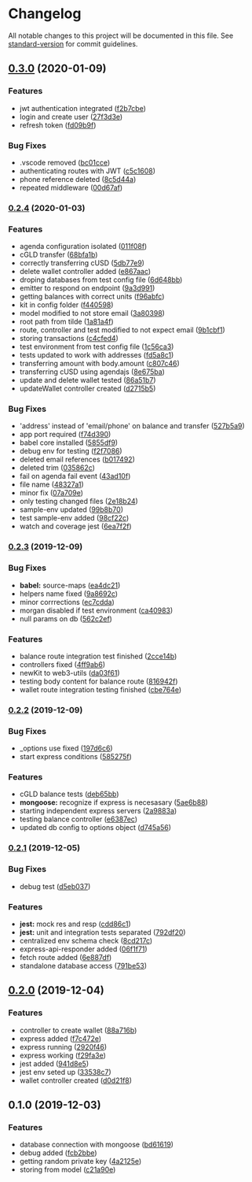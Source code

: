 # Changelog

All notable changes to this project will be documented in this file. See [standard-version](https://github.com/conventional-changelog/standard-version) for commit guidelines.

## [0.3.0](https://bitbucket.org/cryptopipol/pipol-demo/compare/v0.2.4...v0.3.0) (2020-01-09)


### Features

* jwt authentication integrated ([f2b7cbe](https://bitbucket.org/cryptopipol/pipol-demo/commit/f2b7cbe7538e04331da58625448029223cfc6918))
* login and create user ([27f3d3e](https://bitbucket.org/cryptopipol/pipol-demo/commit/27f3d3e28921cd88aabe28db7e80558ed391f821))
* refresh token ([fd09b9f](https://bitbucket.org/cryptopipol/pipol-demo/commit/fd09b9f727c4c109a4a8cf2cc8f2044e02cd7f23))


### Bug Fixes

* .vscode removed ([bc01cce](https://bitbucket.org/cryptopipol/pipol-demo/commit/bc01cce1147323376167ae35b71a4079f135ac14))
* authenticating routes with JWT ([c5c1608](https://bitbucket.org/cryptopipol/pipol-demo/commit/c5c160846ca0cabe4dcd534405c0da7c24703bbc))
* phone reference deleted ([8c5d44a](https://bitbucket.org/cryptopipol/pipol-demo/commit/8c5d44a56c3fadb56d8e77a5ab13a7e8afd471b8))
* repeated middleware ([00d67af](https://bitbucket.org/cryptopipol/pipol-demo/commit/00d67af96ff0548726b9ba25ca52d6c4196f5b13))

### [0.2.4](https://bitbucket.org/cryptopipol/pipol-demo/compare/v0.2.3...v0.2.4) (2020-01-03)


### Features

* agenda configuration isolated ([011f08f](https://bitbucket.org/cryptopipol/pipol-demo/commit/011f08f34c1b47c217c12fe254f9552f7b5cf6c5))
* cGLD transfer ([68bfa1b](https://bitbucket.org/cryptopipol/pipol-demo/commit/68bfa1bf21a74d057c7e10465b1c5f760a0b7635))
* correctly transferring cUSD ([5db77e9](https://bitbucket.org/cryptopipol/pipol-demo/commit/5db77e993279096158c798e600fca5a4a9a29261))
* delete wallet controller added ([e867aac](https://bitbucket.org/cryptopipol/pipol-demo/commit/e867aacfdcf7c14e2728a0022e46ffc608619710))
* droping databases from test config file ([6d648bb](https://bitbucket.org/cryptopipol/pipol-demo/commit/6d648bbea0a2f1fee4ab18455b10a9ba23dbe41d))
* emitter to respond on  endpoint ([9a3d991](https://bitbucket.org/cryptopipol/pipol-demo/commit/9a3d9915fc47b271a309bf1b310792b3bef44618))
* getting balances with correct units ([f96abfc](https://bitbucket.org/cryptopipol/pipol-demo/commit/f96abfc1983132c16bd01b6831061b99139f3811))
* kit in config folder ([f440598](https://bitbucket.org/cryptopipol/pipol-demo/commit/f440598173dcacd495264bfdd8fd3e58349765a2))
* model modified to not store email ([3a80398](https://bitbucket.org/cryptopipol/pipol-demo/commit/3a803985c252f391dd55fbfbb004f8a06d77cea0))
* root path from tilde ([1a81a4f](https://bitbucket.org/cryptopipol/pipol-demo/commit/1a81a4f61064e06b89835ba4007f2a2fed8b8ef8))
* route, controller and test modified to not expect email ([9b1cbf1](https://bitbucket.org/cryptopipol/pipol-demo/commit/9b1cbf187c2f007bfe091048ba2915d51930655c))
* storing transactions ([c4cfed4](https://bitbucket.org/cryptopipol/pipol-demo/commit/c4cfed41c23bc706bc220b4a277220af446e9f8f))
* test environment from test config file ([1c56ca3](https://bitbucket.org/cryptopipol/pipol-demo/commit/1c56ca3e3c6774c2c1d90c2d0c887b8085c48405))
* tests updated to work with addresses ([fd5a8c1](https://bitbucket.org/cryptopipol/pipol-demo/commit/fd5a8c1536b13e017ee55eae914466d4d9eb18a3))
* transferring amount with body.amount ([c807c46](https://bitbucket.org/cryptopipol/pipol-demo/commit/c807c465c1e1bdcd12f8dc2b810562a0cdba16eb))
* transferring cUSD using agendajs ([8e675ba](https://bitbucket.org/cryptopipol/pipol-demo/commit/8e675ba11dffb6481e0336a125c7566887a848eb))
* update and delete wallet tested ([86a51b7](https://bitbucket.org/cryptopipol/pipol-demo/commit/86a51b7bc940531bef5d71176a262ca37286c85d))
* updateWallet controller created ([d2715b5](https://bitbucket.org/cryptopipol/pipol-demo/commit/d2715b5bf936c56b55a7c2d49dd6c345f93ed61d))


### Bug Fixes

* 'address' instead of 'email/phone'  on balance and transfer ([527b5a9](https://bitbucket.org/cryptopipol/pipol-demo/commit/527b5a9a53cd57af27ed71637c98a7472f8bd5d2))
* app port required ([f74d390](https://bitbucket.org/cryptopipol/pipol-demo/commit/f74d3902a721b417f164aa033b69ec598f54105d))
* babel core installed ([5855df9](https://bitbucket.org/cryptopipol/pipol-demo/commit/5855df984739cffb4239a4fc1c13c3224de20629))
* debug env for testing ([f2f7086](https://bitbucket.org/cryptopipol/pipol-demo/commit/f2f7086f25d4baa8c1bad4db617c5c14dfe5f15a))
* deleted email references ([b017492](https://bitbucket.org/cryptopipol/pipol-demo/commit/b0174924e600f475a77eec023b13865cad60089d))
* deleted trim ([035862c](https://bitbucket.org/cryptopipol/pipol-demo/commit/035862c8d9b7d503b6a50e658c44e2468321ec56))
* fail on agenda fail event ([43ad10f](https://bitbucket.org/cryptopipol/pipol-demo/commit/43ad10fbe2c8febb36f2202630d1483a36fc065c))
* file name ([48327a1](https://bitbucket.org/cryptopipol/pipol-demo/commit/48327a1a1f96a89caf4005a08506eece6b5277d6))
* minor fix ([07a709e](https://bitbucket.org/cryptopipol/pipol-demo/commit/07a709e8e65db5033a807ccf3027b5ff5275c8de))
* only testing changed files ([2e18b24](https://bitbucket.org/cryptopipol/pipol-demo/commit/2e18b2473cb2286a38b05220229c4458a8d85e71))
* sample-env updated ([99b8b70](https://bitbucket.org/cryptopipol/pipol-demo/commit/99b8b70ff13249166263898e582f8bc33d1173ab))
* test sample-env added ([98cf22c](https://bitbucket.org/cryptopipol/pipol-demo/commit/98cf22c59f464797a07c66931e41f4d6d1c3f29b))
* watch and coverage jest ([6ea7f2f](https://bitbucket.org/cryptopipol/pipol-demo/commit/6ea7f2fa48273b21643b664c9b86bb89aa3c3cd6))

### [0.2.3](https://bitbucket.org/cryptopipol/pipol-demo/compare/v0.2.2...v0.2.3) (2019-12-09)


### Bug Fixes

* **babel:** source-maps ([ea4dc21](https://bitbucket.org/cryptopipol/pipol-demo/commit/ea4dc21))
* helpers name fixed ([9a8692c](https://bitbucket.org/cryptopipol/pipol-demo/commit/9a8692c))
* minor corrrections ([ec7cdda](https://bitbucket.org/cryptopipol/pipol-demo/commit/ec7cdda))
* morgan disabled if test environment ([ca40983](https://bitbucket.org/cryptopipol/pipol-demo/commit/ca40983))
* null params on db ([562c2ef](https://bitbucket.org/cryptopipol/pipol-demo/commit/562c2ef))


### Features

* balance route integration test finished ([2cce14b](https://bitbucket.org/cryptopipol/pipol-demo/commit/2cce14b))
* controllers fixed ([4ff9ab6](https://bitbucket.org/cryptopipol/pipol-demo/commit/4ff9ab6))
* newKit to web3-utils ([da03f61](https://bitbucket.org/cryptopipol/pipol-demo/commit/da03f61))
* testing body content for balance route ([816942f](https://bitbucket.org/cryptopipol/pipol-demo/commit/816942f))
* wallet route integration testing finished ([cbe764e](https://bitbucket.org/cryptopipol/pipol-demo/commit/cbe764e))

### [0.2.2](https://bitbucket.org/cryptopipol/pipol-demo/compare/v0.2.1...v0.2.2) (2019-12-09)


### Bug Fixes

* _options use fixed ([197d6c6](https://bitbucket.org/cryptopipol/pipol-demo/commit/197d6c6))
* start express conditions ([585275f](https://bitbucket.org/cryptopipol/pipol-demo/commit/585275f))


### Features

* cGLD balance tests ([deb65bb](https://bitbucket.org/cryptopipol/pipol-demo/commit/deb65bb))
* **mongoose:** recognize if  express is necesasary ([5ae6b88](https://bitbucket.org/cryptopipol/pipol-demo/commit/5ae6b88))
* starting independent express servers ([2a9883a](https://bitbucket.org/cryptopipol/pipol-demo/commit/2a9883a))
* testing balance controller ([e6387ec](https://bitbucket.org/cryptopipol/pipol-demo/commit/e6387ec))
* updated db config to options object ([d745a56](https://bitbucket.org/cryptopipol/pipol-demo/commit/d745a56))

### [0.2.1](https://bitbucket.org/cryptopipol/pipol-demo/compare/v0.2.0...v0.2.1) (2019-12-05)


### Bug Fixes

* debug test ([d5eb037](https://bitbucket.org/cryptopipol/pipol-demo/commit/d5eb037))


### Features

* **jest:** mock res and resp ([cdd86c1](https://bitbucket.org/cryptopipol/pipol-demo/commit/cdd86c1))
* **jest:** unit and integration tests separated ([792df20](https://bitbucket.org/cryptopipol/pipol-demo/commit/792df20))
* centralized env schema check ([8cd217c](https://bitbucket.org/cryptopipol/pipol-demo/commit/8cd217c))
* express-api-responder added ([06f1f71](https://bitbucket.org/cryptopipol/pipol-demo/commit/06f1f71))
* fetch route added ([6e887df](https://bitbucket.org/cryptopipol/pipol-demo/commit/6e887df))
* standalone database access ([791be53](https://bitbucket.org/cryptopipol/pipol-demo/commit/791be53))

## [0.2.0](https://bitbucket.org/cryptopipol/pipol-demo/compare/v0.1.0...v0.2.0) (2019-12-04)


### Features

* controller to create wallet ([88a716b](https://bitbucket.org/cryptopipol/pipol-demo/commit/88a716b))
* express added ([f7c472e](https://bitbucket.org/cryptopipol/pipol-demo/commit/f7c472e))
* express running ([2920f46](https://bitbucket.org/cryptopipol/pipol-demo/commit/2920f46))
* express working ([f29fa3e](https://bitbucket.org/cryptopipol/pipol-demo/commit/f29fa3e))
* jest added ([941d8e5](https://bitbucket.org/cryptopipol/pipol-demo/commit/941d8e5))
* jest env seted up ([33538c7](https://bitbucket.org/cryptopipol/pipol-demo/commit/33538c7))
* wallet controller created ([d0d21f8](https://bitbucket.org/cryptopipol/pipol-demo/commit/d0d21f8))

## 0.1.0 (2019-12-03)


### Features

* database connection with mongoose ([bd61619](https://bitbucket.org/cryptopipol/pipol-demo/commit/bd61619))
* debug added ([fcb2bbe](https://bitbucket.org/cryptopipol/pipol-demo/commit/fcb2bbe))
* getting random private key ([4a2125e](https://bitbucket.org/cryptopipol/pipol-demo/commit/4a2125e))
* storing from model ([c21a90e](https://bitbucket.org/cryptopipol/pipol-demo/commit/c21a90e))
